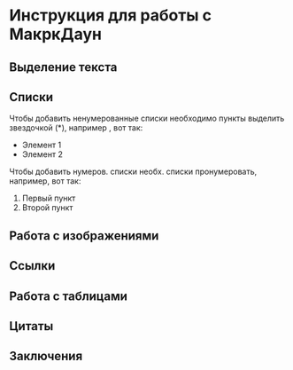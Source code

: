 # Инструкция для работы с МакркДаун

## Выделение текста

## Списки

Чтобы добавить ненумерованные списки необходимо пункты выделить звездочкой (*), например , вот так:
* Элемент 1
* Элемент 2

Чтобы добавить нумеров. списки необх. списки пронумеровать, например, вот так:
1. Первый пункт
2. Второй пункт

## Работа с изображениями

## Ссылки

## Работа с таблицами 

## Цитаты 

## Заключения